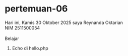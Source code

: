 # pertemuan-06

Hari ini, Kamis 30 Oktober 2025 
saya Reynanda Oktarian<br>
NIM 2511500054<br>
<br>
Belajar<br>
<ol>
<li>Echo di hello.php</li>
</ol>